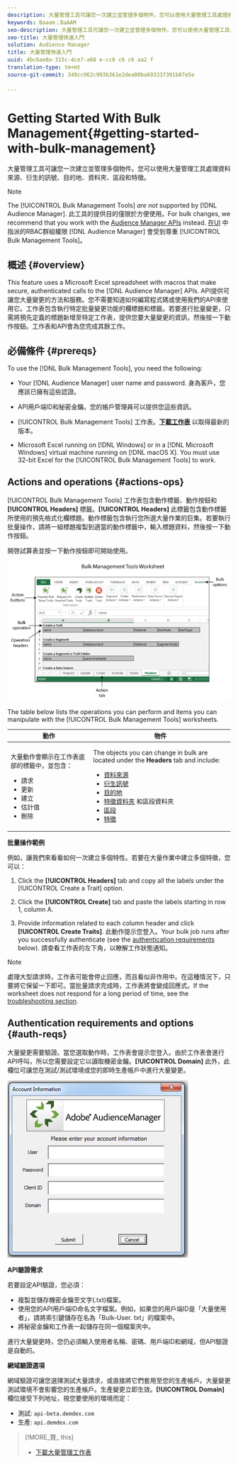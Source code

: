 ```yaml
---
description: 大量管理工具可讓您一次建立並管理多個物件。您可以使用大量管理工具處理資料來源、衍生的訊號、目的地、資料夾、區段和特徵。
keywords: Baaam；BaAAM
seo-description: 大量管理工具可讓您一次建立並管理多個物件。您可以使用大量管理工具處理資料來源、衍生的訊號、目的地、資料夾、區段和特徵。
seo-title: 大量管理快速入門
solution: Audience Manager
title: 大量管理快速入門
uuid: 4bc6ae0a-315c-4ce7-a68 e-cc0 c6 c6 aa2 f
translation-type: tm+mt
source-git-commit: 349cc962c993b361e2dea00ba693337391b87e5e

---
```



# Getting Started With Bulk Management{#getting-started-with-bulk-management}

大量管理工具可讓您一次建立並管理多個物件。您可以使用大量管理工具處理資料來源、衍生的訊號、目的地、資料夾、區段和特徵。

<!-- 

c_bulk_start.xml

 -->

>[!NOTE]
>
>The [!UICONTROL Bulk Management Tools] *are not* supported by [!DNL Audience Manager]. 此工具的提供目的僅限於方便使用。For bulk changes, we recommend that you work with the [Audience Manager APIs](../../api/rest-api-main/aam-api-getting-started.md) instead. [在UI](../../features/administration/administration-overview.md) 中指派的RBAC群組權限 [!DNL Audience Manager] 會受到尊重 [!UICONTROL Bulk Management Tools]。

## 概述 {#overview}

This feature uses a Microsoft Excel spreadsheet with macros that make secure, authenticated calls to the [!DNL Audience Manager] APIs. API提供可讓您大量變更的方法和服務。您不需要知道如何編寫程式碼或使用我們的API來使用它。工作表包含執行特定批量變更功能的欄標題和標籤。若要進行批量變更，只需將預先定義的標題新增至特定工作表，提供您要大量變更的資訊，然後按一下動作按鈕。工作表和API會為您完成其餘工作。

## 必備條件 {#prereqs}

To use the [!DNL Bulk Management Tools], you need the following:

* Your [!DNL Audience Manager] user name and password. 身為客戶，您應該已擁有這些認證。
* API用戶端ID和秘密金鑰。您的帳戶管理員可以提供您這些資訊。
* [!UICONTROL Bulk Management Tools] 工作表。**[下載工作表](assets/BAAAM_August_2018.xlsm)** 以取得最新的版本。

* Microsoft Excel running on [!DNL Windows] or in a [!DNL Microsoft Windows] virtual machine running on [!DNL macOS X]. You must use 32-bit Excel for the [!UICONTROL Bulk Management Tools] to work.

## Actions and operations {#actions-ops}

[!UICONTROL Bulk Management Tools] 工作表包含動作標籤、動作按鈕和 **[!UICONTROL Headers]** 標籤。**[!UICONTROL Headers]** 此標籤包含動作標籤所使用的預先格式化欄標題。動作標籤包含執行您所選大量作業的巨集。若要執行批量操作，請將一組標題複製到適當的動作標籤中，輸入標題資料，然後按一下動作按鈕。

開啓試算表並按一下動作按鈕即可開始使用。

![](assets/bamwrkbk.png)

The table below lists the operations you can perform and items you can manipulate with the [!UICONTROL Bulk Management Tools] worksheets.

<table id="table_B9B3E09B692E42BAA52FB32C18B00709"> 
 <thead> 
  <tr> 
   <th colname="col1" class="entry"> 動作 </th> 
   <th colname="col2" class="entry"> 物件 </th> 
  </tr> 
 </thead>
 <tbody> 
  <tr> 
   <td colname="col1"> <p>大量動作會顯示在工作表底部的標籤中，並包含： </p> <p> 
     <ul id="ul_49F46B9E00C045D29E40258EB7BDCFBB"> 
      <li id="li_193C41EA19EF4D738FBA037D2BF9B05C">請求 </li> 
      <li id="li_5BE2E13D839F4958AAA5C01B7EFC5096">更新 </li> 
      <li id="li_4CCCC739795945DF8C89787F9A67EB88">建立 </li> 
      <li id="li_C7D36D2BDF0448CEAF3A5EABE41038E8">估計值 </li> 
      <li id="li_07A3E94326124A3092362D9896EB7732">刪除 </li> 
     </ul> </p> </td> 
   <td colname="col2"> <p>The objects you can change in bulk are located under the <b><span class="uicontrol"> Headers</span></b> tab and include: </p> <p> 
     <ul id="ul_A7A96F2B1B63430B9A1E1184AC5FA8F2"> 
      <li id="li_E3D9E2E190B04BE685337AC6140C371C"> <a href="../../features/datasources-list-and-settings.md#data-sources-list-and-settings"> 資料來源</a> </li> 
      <li id="li_B645385E40684FA28770913EAF18CB2C"> <a href="../../features/derived-signals.md"> 衍生訊號</a> </li> 
      <li id="li_9059F8C4A41A410899BDEFC76D3F5949"> <a href="../../features/destinations/destinations.md"> 目的地</a> </li> 
      <li id="li_BB5A445150754E53AA38C78461326932"> <a href="../../features/traits/trait-storage.md#trait-storage"> 特徵資料夾</a> 和區段資料夾 </li> 
      <li id="li_7A27DBF64E0945CF8AE8C96E8C6EDA09"> <a href="../../features/segments/segments-purpose.md"> 區段</a> </li> 
      <li id="li_A4640A34930040DEA8555EAF0AE2A702"> <a href="../../features/traits/trait-details-page.md"> 特徵</a> </li> 
     </ul> </p> </td> 
  </tr> 
 </tbody> 
</table>

**批量操作範例**

例如，讓我們來看看如何一次建立多個特性。若要在大量作業中建立多個特徵，您可以：

1. Click the **[!UICONTROL Headers]** tab and copy all the labels under the [!UICONTROL Create a Trait] option.

2. Click the **[!UICONTROL Create]** tab and paste the labels starting in row 1, column A.
3. Provide information related to each column header and click **[!UICONTROL Create Traits]**. 此動作提示您登入。Your bulk job runs after you successfully authenticate (see the [authentication requirements](../../reference/bulk-management-tools/bulk-management-intro.md#auth-reqs) below). 請查看工作表的左下角，以瞭解工作狀態通知。

>[!NOTE]
>
>處理大型請求時，工作表可能會停止回應，而且看似非作用中。在這種情況下，只要將它保留一下即可。當批量請求完成時，工作表將會變成回應式。If the worksheet does not respond for a long period of time, see the [troubleshooting section](../../reference/bulk-management-tools/bulk-troubleshooting.md).

## Authentication requirements and options {#auth-reqs}

大量變更需要驗證。當您選取動作時，工作表會提示您登入。由於工作表會進行API呼叫，所以您需要設定它以讀取機密金鑰。**[!UICONTROL Domain]** 此外，此欄位可讓您在測試/測試環境或您的即時生產帳戶中進行大量變更。

![](assets/bamauth.png)

**API驗證需求**

若要設定API驗證，您必須：

* 複製並儲存機密金鑰至文字(.txt)檔案。
* 使用您的API用戶端ID命名文字檔案。例如，如果您的用戶端ID是「大量使用者」，請將索引鍵儲存在名為「Bulk-User. txt」的檔案中。
* 將秘密金鑰和工作表一起儲存在同一個檔案夾中。

進行大量變更時，您仍必須輸入使用者名稱、密碼、用戶端ID和網域，但API驗證是自動的。

**網域驗證選項**

網域驗證可讓您選擇測試大量請求，或直接將它們套用至您的生產帳戶。大量變更測試環境不會影響您的生產帳戶。生產變更立即生效。**[!UICONTROL Domain]** 欄位接受下列地址，視您要使用的環境而定：

* 測試: `api-beta.demdex.com`
* 生產: `api.demdex.com`

>[!MORE_贊_ this]
>
>* [下載大量管理工作表](assets/BAAAM_August_2018.xlsm)

